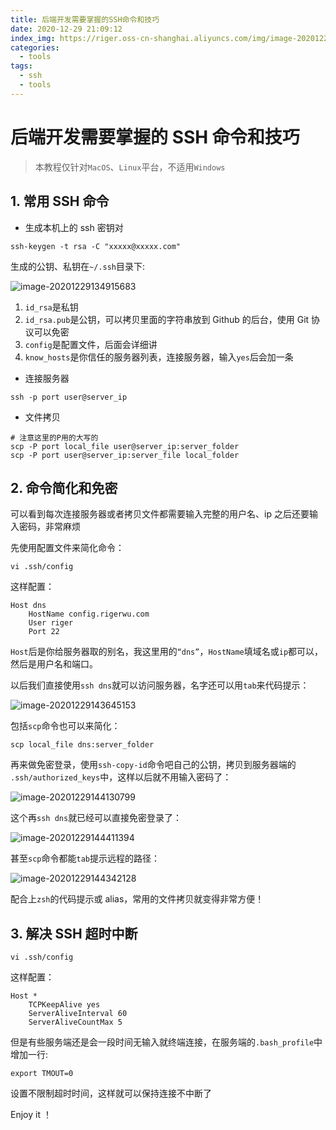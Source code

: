 ```yaml
---
title: 后端开发需要掌握的SSH命令和技巧
date: 2020-12-29 21:09:12
index_img: https://riger.oss-cn-shanghai.aliyuncs.com/img/image-20201229134915683.png
categories:
  - tools
tags:
  - ssh
  - tools
---
```


# 后端开发需要掌握的 SSH 命令和技巧

> 本教程仅针对`MacOS`、`Linux`平台，不适用`Windows`

## 1. 常用 SSH 命令

- 生成本机上的 ssh 密钥对

```shell
ssh-keygen -t rsa -C "xxxxx@xxxxx.com"
```

生成的公钥、私钥在`~/.ssh`目录下:

![image-20201229134915683](https://riger.oss-cn-shanghai.aliyuncs.com/img/image-20201229134915683.png)

1. `id_rsa`是私钥
2. `id_rsa.pub`是公钥，可以拷贝里面的字符串放到 Github 的后台，使用 Git 协议可以免密
3. `config`是配置文件，后面会详细讲
4. `know_hosts`是你信任的服务器列表，连接服务器，输入`yes`后会加一条

- 连接服务器

```shell
ssh -p port user@server_ip
```

- 文件拷贝

```shell
# 注意这里的P用的大写的
scp -P port local_file user@server_ip:server_folder
scp -P port user@server_ip:server_file local_folder
```

## 2. 命令简化和免密

可以看到每次连接服务器或者拷贝文件都需要输入完整的用户名、ip 之后还要输入密码，非常麻烦

先使用配置文件来简化命令：

```shell
vi .ssh/config
```

这样配置：

```
Host dns
    HostName config.rigerwu.com
    User riger
    Port 22
```

`Host`后是你给服务器取的别名，我这里用的`“dns”`，`HostName`填域名或`ip`都可以，然后是用户名和端口。

以后我们直接使用`ssh dns`就可以访问服务器，名字还可以用`tab`来代码提示：

![image-20201229143645153](https://riger.oss-cn-shanghai.aliyuncs.com/img/image-20201229143645153.png)

包括`scp`命令也可以来简化：

```shell
scp local_file dns:server_folder
```

再来做免密登录，使用`ssh-copy-id`命令吧自己的公钥，拷贝到服务器端的 `.ssh/authorized_keys`中，这样以后就不用输入密码了：

![image-20201229144130799](https://riger.oss-cn-shanghai.aliyuncs.com/img/image-20201229144130799.png)

这个再`ssh dns`就已经可以直接免密登录了：

![image-20201229144411394](https://riger.oss-cn-shanghai.aliyuncs.com/img/image-20201229144411394.png)

甚至`scp`命令都能`tab`提示远程的路径：

![image-20201229144342128](https://riger.oss-cn-shanghai.aliyuncs.com/img/image-20201229144342128.png)

配合上`zsh`的代码提示或 alias，常用的文件拷贝就变得非常方便！

## 3. 解决 SSH 超时中断

```shell
vi .ssh/config
```

这样配置：

```
Host *
    TCPKeepAlive yes
    ServerAliveInterval 60
    ServerAliveCountMax 5
```

但是有些服务端还是会一段时间无输入就终端连接，在服务端的`.bash_profile`中增加一行:

```shell
export TMOUT=0
```

设置不限制超时时间，这样就可以保持连接不中断了

Enjoy it ！
